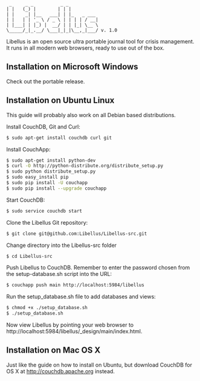 ```
 _     _ _          _ _
| |   (_) |        | | | 
| |    _| |__   ___| | |_   _ ___ 
| |   | | '_ \ / _ \ | | | | / __|
| |___| | |_) |  __/ | | |_| \__ \
\_____/_|_.__/ \___|_|_|\__,_|___/ v. 1.0
```

Libellus is an open source ultra portable journal tool for crisis management. It runs in all modern web browsers, ready to use out of the box.

## Installation on Microsoft Windows

Check out the portable release.

## Installation on Ubuntu Linux

This guide will probably also work on all Debian based distributions.

Install CouchDB, Git and Curl:
```bash
$ sudo apt-get install couchdb curl git
```

Install CouchApp:
```bash
$ sudo apt-get install python-dev
$ curl -O http://python-distribute.org/distribute_setup.py
$ sudo python distribute_setup.py
$ sudo easy_install pip
$ sudo pip install -U couchapp
$ sudo pip install --upgrade couchapp
```

Start CouchDB:
```bash
$ sudo service couchdb start
```

Clone the Libellus Git repository:
```bash
$ git clone git@github.com:Libellus/Libellus-src.git
```

Change directory into the Libellus-src folder
```bash
$ cd Libellus-src
```

Push Libellus to CouchDB. Remember to enter the password chosen from the setup-database.sh script into the URL:
```bash
$ couchapp push main http://localhost:5984/libellus
```

Run the setup_database.sh file to add databases and views:
```bash
$ chmod +x ./setup_database.sh
$ ./setup_database.sh
```



Now view Libellus by pointing your web browser to http://localhost:5984/libellus/_design/main/index.html.

## Installation on Mac OS X

Just like the guide on how to install on Ubuntu, but download CouchDB for OS X at http://couchdb.apache.org instead.
